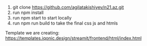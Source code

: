 1. git clone https://github.com/agilatakishiyev/n21.az.git
2. run npm install
3. run npm start to start locally
4. run npm run build to take the final css js and htmls

Template we are creating: https://templates.iqonic.design/streamit/frontend/html/index.html
